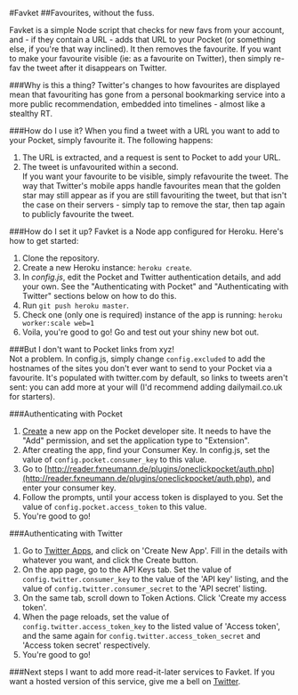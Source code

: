 #Favket
##Favourites, without the fuss.

Favket is a simple Node script that checks for new favs from your account, and - if they contain a URL - adds that URL to your Pocket (or something else, if you're that way inclined). It then removes the favourite. If you want to make your favourite visible (ie: as a favourite on Twitter), then simply re-fav the tweet after it disappears on Twitter.

###Why is this a thing?
Twitter's changes to how favourites are displayed mean that favouriting has gone from a personal bookmarking service into a more public recommendation, embedded into timelines - almost like a stealthy RT.

###How do I use it?
When you find a tweet with a URL you want to add to your Pocket, simply favourite it. The following happens:  
1. The URL is extracted, and a request is sent to Pocket to add your URL.  
2. The tweet is unfavourited within a second.  
If you want your favourite to be visible, simply refavourite the tweet. The way that Twitter's mobile apps handle favourites mean that the golden star may still appear as if you are still favouriting the tweet, but that isn't the case on their servers - simply tap to remove the star, then tap again to publicly favourite the tweet. 

###How do I set it up?
Favket is a Node app configured for Heroku. Here's how to get started:  
1. Clone the repository.  
2. Create a new Heroku instance: `heroku create`.  
3. In *config.js*, edit the Pocket and Twitter authentication details, and add your own. See the "Authenticating with Pocket" and "Authenticating with Twitter" sections below on how to do this.
4. Run `git push heroku master`.  
5. Check one (only one is required) instance of the app is running: `heroku worker:scale web=1`  
6. Voila, you're good to go! Go and test out your shiny new bot out.

###But I don't want to Pocket links from xyz!  
Not a problem. In config.js, simply change `config.excluded` to add the hostnames of the sites you don't ever want to send to your Pocket via a favourite. It's populated with twitter.com by default, so links to tweets aren't sent: you can add more at your will (I'd recommend adding dailymail.co.uk for starters).

###Authenticating with Pocket
1. [Create](http://getpocket.com/developer/apps/new) a new app on the Pocket developer site. It needs to have the "Add" permission, and set the application type to "Extension".
2. After creating the app, find your Consumer Key. In config.js, set the value of `config.pocket.consumer_key` to this value.  
3. Go to [http://reader.fxneumann.de/plugins/oneclickpocket/auth.php](http://reader.fxneumann.de/plugins/oneclickpocket/auth.php), and enter your consumer key.  
4. Follow the prompts, until your access token is displayed to you. Set the value of `config.pocket.access_token` to this value.
5. You're good to go!

###Authenticating with Twitter
1. Go to [Twitter Apps](https://apps.twitter.com/), and click on 'Create New App'. Fill in the details with whatever you want, and click the Create button.  
2. On the app page, go to the API Keys tab. Set the value of `config.twitter.consumer_key` to the value of the 'API key' listing, and the value of `config.twitter.consumer_secret` to the 'API secret' listing.
3. On the same tab, scroll down to Token Actions. Click 'Create my access token'.
4. When the page reloads, set the value of `config.twitter.access_token_key` to the listed value of 'Access token', and the same again for `config.twitter.access_token_secret` and 'Access token secret' respectively.  
5. You're good to go!  

###Next steps
I want to add more read-it-later services to Favket. If you want a hosted version of this service, give me a bell on [Twitter](http://twitter.com/mightyshakerjnr).

